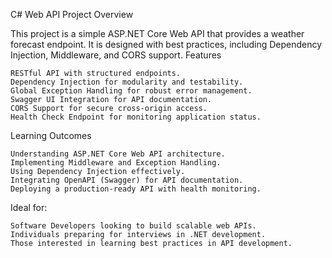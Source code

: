 C# Web API Project
Overview

This project is a simple ASP.NET Core Web API that provides a weather forecast endpoint. It is designed with best practices, including Dependency Injection, Middleware, and CORS support.
Features

    RESTful API with structured endpoints.
    Dependency Injection for modularity and testability.
    Global Exception Handling for robust error management.
    Swagger UI Integration for API documentation.
    CORS Support for secure cross-origin access.
    Health Check Endpoint for monitoring application status.

Learning Outcomes

    Understanding ASP.NET Core Web API architecture.
    Implementing Middleware and Exception Handling.
    Using Dependency Injection effectively.
    Integrating OpenAPI (Swagger) for API documentation.
    Deploying a production-ready API with health monitoring.

Ideal for:

    Software Developers looking to build scalable web APIs.
    Individuals preparing for interviews in .NET development.
    Those interested in learning best practices in API development.

